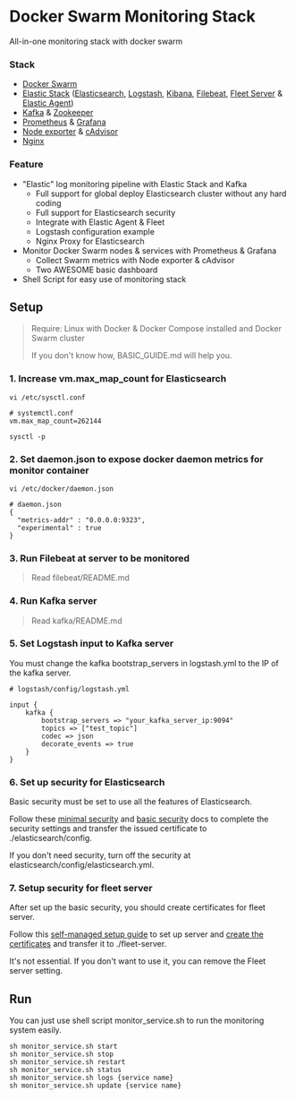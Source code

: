 # Docker Swarm Monitoring Stack

All-in-one monitoring stack with docker swarm

### Stack

- [Docker Swarm](https://github.com/topics/docker)
- [Elastic Stack](https://github.com/elastic) ([Elasticsearch](https://github.com/elastic/elasticsearch), [Logstash](https://github.com/elastic/logstash), [Kibana](https://github.com/elastic/kibana), [Filebeat](https://github.com/elastic/beats), [Fleet Server](https://github.com/elastic/fleet-server) & [Elastic Agent](https://github.com/elastic/elastic-agent))
- [Kafka](https://github.com/apache/kafka) & [Zookeeper](https://github.com/apache/zookeeper)
- [Prometheus](https://github.com/prometheus/prometheus) & [Grafana](https://github.com/grafana/grafana)
- [Node exporter](https://github.com/prometheus/node_exporter) & [cAdvisor](https://github.com/google/cadvisor)
- [Nginx](https://github.com/nginx/nginx)

### Feature

- "Elastic" log monitoring pipeline with Elastic Stack and Kafka
  - Full support for global deploy Elasticsearch cluster without any hard coding
  - Full support for Elasticsearch security
  - Integrate with Elastic Agent & Fleet
  - Logstash configuration example
  - Nginx Proxy for Elasticsearch
- Monitor Docker Swarm nodes & services with Prometheus & Grafana
  - Collect Swarm metrics with Node exporter & cAdvisor
  - Two AWESOME basic dashboard
- Shell Script for easy use of monitoring stack

## Setup

> Require: Linux with Docker & Docker Compose installed and Docker Swarm cluster
>          
> If you don't know how, BASIC_GUIDE.md will help you.

### 1. Increase vm.max_map_count for Elasticsearch

```console
vi /etc/sysctl.conf

# systemctl.conf
vm.max_map_count=262144

sysctl -p
```

### 2. Set daemon.json to expose docker daemon metrics for monitor container 

```console
vi /etc/docker/daemon.json

# daemon.json
{
  "metrics-addr" : "0.0.0.0:9323",
  "experimental" : true
}
```

### 3. Run Filebeat at server to be monitored

> Read filebeat/README.md

### 4. Run Kafka server

> Read kafka/README.md

### 5. Set Logstash input to Kafka server

You must change the kafka bootstrap_servers in logstash.yml to the IP of the kafka server.

```
# logstash/config/logstash.yml

input {
    kafka {
        bootstrap_servers => "your_kafka_server_ip:9094"
        topics => ["test_topic"]
        codec => json
        decorate_events => true
    }
}
```

### 6. Set up security for Elasticsearch

Basic security must be set to use all the features of Elasticsearch.

Follow these [minimal security](https://www.elastic.co/guide/en/elasticsearch/reference/current/security-minimal-setup.html) and [basic security](https://www.elastic.co/guide/en/elasticsearch/reference/current/security-basic-setup.html) docs to complete the security settings and transfer the issued certificate to ./elasticsearch/config.

If you don't need security, turn off the security at elasticsearch/config/elasticsearch.yml.

### 7. Setup security for fleet server

After set up the basic security, you should create certificates for fleet server.

Follow this [self-managed setup guide](https://www.elastic.co/guide/en/fleet/current/add-a-fleet-server.html) to set up server and [create the certificates](https://www.elastic.co/guide/en/fleet/current/secure-connections.html) and transfer it to ./fleet-server.

It's not essential. If you don't want to use it, you can remove the Fleet server setting.

## Run

You can just use shell script monitor_service.sh to run the monitoring system easily.

```console
sh monitor_service.sh start
sh monitor_service.sh stop
sh monitor_service.sh restart
sh monitor_service.sh status
sh monitor_service.sh logs {service name}
sh monitor_service.sh update {service name}
```
